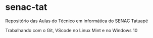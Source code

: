 # senac-tat
Repositório das Aulas do Técnico em informática do SENAC Tatuapé

Trabalhando com o Git, VScode no Linux Mint e no Windows 10 
